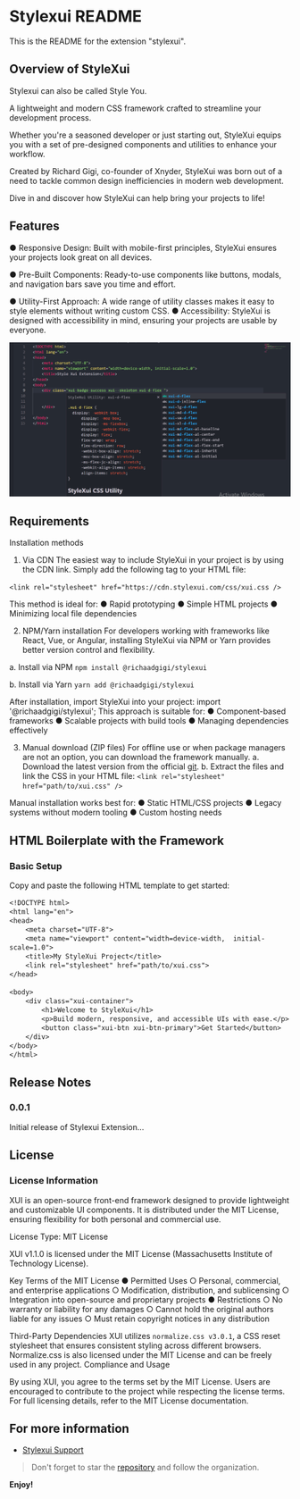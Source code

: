 # Stylexui README

This is the README for the extension "stylexui". 

## Overview of StyleXui

Stylexui can also be called Style You.

A lightweight and modern CSS framework crafted to streamline your development process. 

Whether you're a seasoned developer or just starting out, StyleXui equips you with a set of pre-designed components and utilities to enhance your workflow.

Created by Richard Gigi, co-founder of Xnyder, StyleXui was born out of a need to tackle common design inefficiencies in modern web development.

Dive in and discover how StyleXui can help bring your projects to life!

## Features

●	Responsive Design: Built with mobile-first principles, StyleXui ensures your projects look great on all devices.

●	Pre-Built Components: Ready-to-use components like buttons, modals, and navigation bars save you time and effort.

●	Utility-First Approach: A wide range of utility classes makes it easy to style elements without writing custom CSS.
●	Accessibility: StyleXui is designed with accessibility in mind, ensuring your projects are usable by everyone.




![image of embedded class.](first_screen.png "Insert xui- to see all the classes.")


<!-- > Tip: Many popular extensions utilize animations. This is an excellent way to show off your extension! We recommend short, focused animations that are easy to follow. -->

## Requirements

Installation methods
1.	Via CDN
The easiest way to include StyleXui in your project is by using the CDN link. Simply add the following <link> tag to your HTML file:

`<link rel="stylesheet"
href="https://cdn.stylexui.com/css/xui.css />`

This method is ideal for:
●	Rapid prototyping
●	Simple HTML projects
●	Minimizing local file dependencies

2.	NPM/Yarn installation
For developers working with frameworks like React, Vue, or Angular, installing StyleXui via NPM or Yarn provides better version control and flexibility.

a.	Install via NPM
`npm install @richaadgigi/stylexui`

b.	Install via Yarn
`yarn add @richaadgigi/stylexui`

After installation, import StyleXui into your project:
import '@richaadgigi/stylexui';
This approach is suitable for:
●	Component-based frameworks
●	Scalable projects with build tools
●	Managing dependencies effectively

3.	Manual download (ZIP files)
For offline use or when package managers are not an option, you can download the framework manually. 
a.	Download the latest version from the official [git](https://github.com/richaadgigi/stylexui.git). 
b.	Extract the files and link the CSS in your HTML file:
`<link rel="stylesheet" href="path/to/xui.css" />`

Manual installation works best for:
●	Static HTML/CSS projects
●	Legacy systems without modern tooling
●	Custom hosting needs

## HTML Boilerplate with the Framework

### Basic Setup
Copy and paste the following HTML template to get started:

    <!DOCTYPE html> 
    <html lang="en">
    <head>
        <meta charset="UTF-8">
        <meta name="viewport" content="width=device-width,  initial-scale=1.0">
        <title>My StyleXui Project</title>
        <link rel="stylesheet" href="path/to/xui.css"> 
    </head>

    <body>
        <div class="xui-container">
            <h1>Welcome to StyleXui</h1>
            <p>Build modern, responsive, and accessible UIs with ease.</p>
            <button class="xui-btn xui-btn-primary">Get Started</button>
        </div>
    </body>
    </html>


## Release Notes

### 0.0.1

Initial release of Stylexui Extension...


## License

### License Information

XUI is an open-source front-end framework designed to provide lightweight and customizable UI components. It is distributed under the MIT License, ensuring flexibility for both personal and commercial use.

License Type: MIT License

XUI v1.1.0 is licensed under the MIT License (Massachusetts Institute of Technology License).

Key Terms of the MIT License
●	Permitted Uses
○	Personal, commercial, and enterprise applications
○	Modification, distribution, and sublicensing
○	Integration into open-source and proprietary projects
●	Restrictions
○	No warranty or liability for any damages
○	Cannot hold the original authors liable for any issues
○	Must retain copyright notices in any distribution

Third-Party Dependencies
XUI utilizes `normalize.css v3.0.1`, a CSS reset stylesheet that ensures consistent styling across different browsers. Normalize.css is also licensed under the MIT License and can be freely used in any project.
Compliance and Usage

By using XUI, you agree to the terms set by the MIT License. Users are encouraged to contribute to the project while respecting the license terms.
For full licensing details, refer to the MIT License documentation.
 


## For more information

* [Stylexui Support](https://stylexui.com)

>Don't forget to star the [repository](https://github.com/richaadgigi/stylexui.git) and follow the organization.

**Enjoy!**
